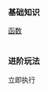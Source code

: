 ### 基础知识

[函数](https://github.com/pengyancheng/javascript/basic/function.md)
<br><br>

### 进阶玩法

立即执行
